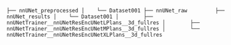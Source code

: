 
`├── nnUNet_preprocessed
│    └── Dataset001
├── nnUNet_raw        
├── nnUNet_results
│    └── Dataset001
│        ├── nnUNetTrainer__nnUNetResEncUNetLPlans__3d_fullres
│        ├── nnUNetTrainer__nnUNetResEncUNetMPlans__3d_fullres
│        └── nnUNetTrainer__nnUNetResEncUNetXLPlans__3d_fullres
    `
